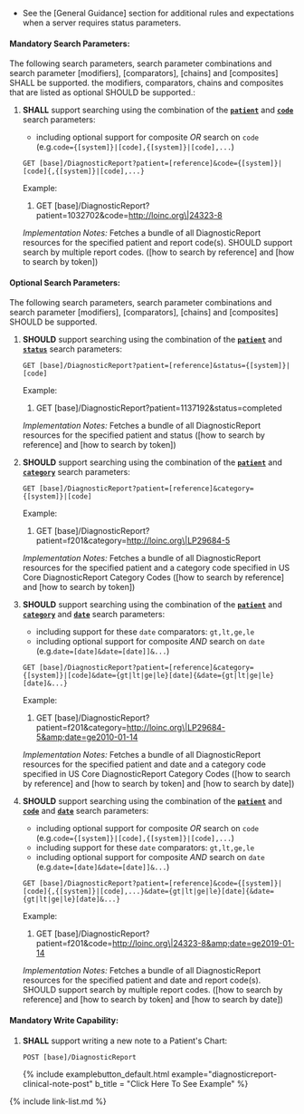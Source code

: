 - See the [General Guidance] section for additional rules and expectations when a server requires status parameters.



#### Mandatory Search Parameters:

The following search parameters, search parameter combinations and search parameter [modifiers], [comparators], [chains] and [composites] SHALL be supported.  the  modifiers, comparators, chains and composites that are listed as optional SHOULD be supported.:

1. **SHALL** support searching using the combination of the **[`patient`](SearchParameter-us-core-diagnosticreport-patient.html)** and **[`code`](SearchParameter-us-core-diagnosticreport-code.html)** search parameters:
    - including optional support for composite *OR* search on `code` (e.g.`code={[system]}|[code],{[system]}|[code],...`)

    `GET [base]/DiagnosticReport?patient=[reference]&code={[system]}|[code]{,{[system]}|[code],...}`

    Example:

      1. GET [base]/DiagnosticReport?patient=1032702&amp;code=http://loinc.org\|24323-8

    *Implementation Notes:* Fetches a bundle of all DiagnosticReport resources for the specified patient and  report code(s).  SHOULD support search by multiple report codes. ([how to search by reference] and [how to search by token])


#### Optional Search Parameters:

The following search parameters, search parameter combinations and search parameter [modifiers], [comparators], [chains] and [composites] SHOULD be supported.

1. **SHOULD** support searching using the combination of the **[`patient`](SearchParameter-us-core-diagnosticreport-patient.html)** and **[`status`](SearchParameter-us-core-diagnosticreport-status.html)** search parameters:

    `GET [base]/DiagnosticReport?patient=[reference]&status={[system]}|[code]`

    Example:

      1. GET [base]/DiagnosticReport?patient=1137192&amp;status=completed

    *Implementation Notes:* Fetches a bundle of all DiagnosticReport resources for the specified patient and status ([how to search by reference] and [how to search by token])

1. **SHOULD** support searching using the combination of the **[`patient`](SearchParameter-us-core-diagnosticreport-patient.html)** and **[`category`](SearchParameter-us-core-diagnosticreport-category.html)** search parameters:

    `GET [base]/DiagnosticReport?patient=[reference]&category={[system]}|[code]`

    Example:

      1. GET [base]/DiagnosticReport?patient=f201&amp;category=http://loinc.org\|LP29684-5

    *Implementation Notes:* Fetches a bundle of all DiagnosticReport resources for the specified patient and  a category code specified in US Core DiagnosticReport Category Codes ([how to search by reference] and [how to search by token])

1. **SHOULD** support searching using the combination of the **[`patient`](SearchParameter-us-core-diagnosticreport-patient.html)** and **[`category`](SearchParameter-us-core-diagnosticreport-category.html)** and **[`date`](SearchParameter-us-core-diagnosticreport-date.html)** search parameters:
    - including support for these `date` comparators: `gt,lt,ge,le`
    - including optional support for composite *AND* search on `date` (e.g.`date=[date]&date=[date]]&...`)

    `GET [base]/DiagnosticReport?patient=[reference]&category={[system]}|[code]&date={gt|lt|ge|le}[date]{&date={gt|lt|ge|le}[date]&...}`

    Example:

      1. GET [base]/DiagnosticReport?patient=f201&amp;category=http://loinc.org\|LP29684-5&amp;date=ge2010-01-14

    *Implementation Notes:* Fetches a bundle of all DiagnosticReport resources for the specified patient and date and a category code specified in US Core DiagnosticReport Category Codes ([how to search by reference] and [how to search by token] and [how to search by date])

1. **SHOULD** support searching using the combination of the **[`patient`](SearchParameter-us-core-diagnosticreport-patient.html)** and **[`code`](SearchParameter-us-core-diagnosticreport-code.html)** and **[`date`](SearchParameter-us-core-diagnosticreport-date.html)** search parameters:
    - including optional support for composite *OR* search on `code` (e.g.`code={[system]}|[code],{[system]}|[code],...`)
    - including support for these `date` comparators: `gt,lt,ge,le`
    - including optional support for composite *AND* search on `date` (e.g.`date=[date]&date=[date]]&...`)

    `GET [base]/DiagnosticReport?patient=[reference]&code={[system]}|[code]{,{[system]}|[code],...}&date={gt|lt|ge|le}[date]{&date={gt|lt|ge|le}[date]&...}`

    Example:

      1. GET [base]/DiagnosticReport?patient=f201&amp;code=http://loinc.org\|24323-8&amp;date=ge2019-01-14

    *Implementation Notes:* Fetches a bundle of all DiagnosticReport resources for the specified patient and date and report code(s).  SHOULD support search by multiple report codes. ([how to search by reference] and [how to search by token] and [how to search by date])

#### Mandatory Write Capability:

1. **SHALL** support writing a new note to a Patient's Chart:

    `POST [base]/DiagnosticReport`

    {% include examplebutton_default.html example="diagnosticreport-clinical-note-post" b_title = "Click Here To See Example" %}

{% include link-list.md %}
